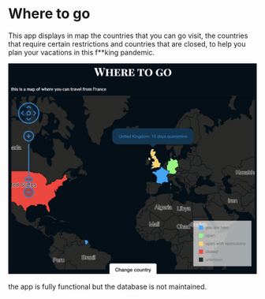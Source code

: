 # Where to go

This app displays in map the countries that you can go visit, the countries that require certain restrictions and countries that are closed, to help you plan your vacations in this f**king pandemic.

![screenshot](./Screenshot.png)

the app is fully functional but the database is not maintained.
